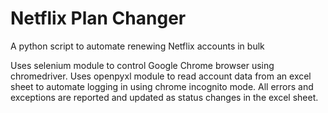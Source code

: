 # Netflix Plan Changer
A python script to automate renewing Netflix accounts in bulk

Uses selenium module to control Google Chrome browser using chromedriver.
Uses openpyxl module to read account data from an excel sheet to automate logging in using chrome incognito mode.
All errors and exceptions are reported and updated as status changes in the excel sheet.
